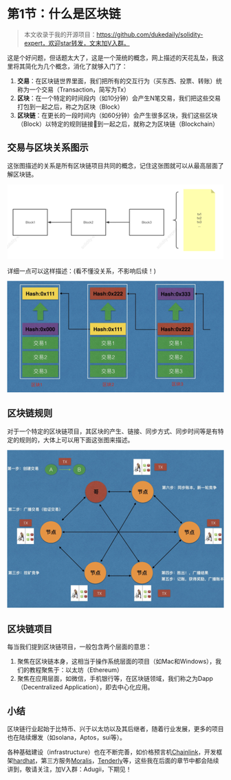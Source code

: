 # 第1节：什么是区块链

>  本文收录于我的开源项目：https://github.com/dukedaily/solidity-expert，欢迎star转发，文末加V入群。



这是个好问题，但话题太大了，这是一个笼统的概念，网上描述的天花乱坠，我这里将其简化为几个概念，消化了就够入门了：

1. **交易**：在区块链世界里面，我们把所有的交互行为（买东西、投票、转账）统称为一个交易（Transaction，简写为Tx）
2. **区块**：在一个特定的时间段内（如10分钟）会产生N笔交易，我们把这些交易打包到一起之后，称之为区块（Block）
3. **区块链**：在更长的一段时间内（如60分钟）会产生很多区块，我们这些区块（Block）以特定的规则链接🔗到一起之后，就称之为区块链（Blockchain）



## 交易与区块关系图示

这张图描述的关系是所有区块链项目共同的概念，记住这张图就可以从最高层面了解区块链。

![image-20220813141122896](assets/image-20220813141122896.png)

详细一点可以这样描述：(看不懂没关系，不影响后续！)

![blockchain](assets/blockchain.png)



## 区块链规则

对于一个特定的区块链项目，其区块的产生、链接、同步方式、同步时间等是有特定的规则的，大体上可以用下面这张图来描述。

![image-20220813150722455](assets/image-20220813150722455.png)



## 区块链项目

每当我们提到区块链项目，一般包含两个层面的意思：

1. 聚焦在区块链本身，这相当于操作系统层面的项目（如Mac和Windows），我们的教程聚焦于：以太坊（Ethereum）
2. 聚焦在应用层面，如微信，手机银行等，在区块链领域，我们称之为Dapp（Decentralized Application），即去中心化应用。



## 小结

区块链行业起始于比特币、兴于以太坊以及其后继者，随着行业发展，更多的项目也在陆续爆发（如solana，Aptos，sui等）。

各种基础建设（infrastructure）也在不断完善，如价格预言机[Chainlink](https://docs.chain.link/docs/conceptual-overview/)，开发框架[hardhat](https://hardhat.org/hardhat-network/docs/overview)，第三方服务[Moralis](https://moralis.io/)，[Tenderly](https://tenderly.co/)等，这些我在后面的章节中都会陆续讲到，敬请关注，加V入群：Adugii，下期见！



